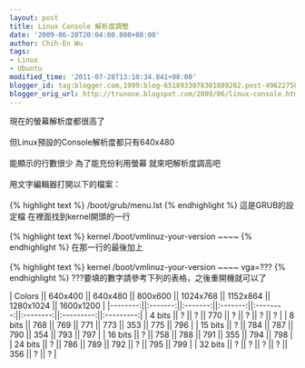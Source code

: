 ```yaml
---
layout: post
title: Linux Console 解析度調整
date: '2009-06-20T20:04:00.000+08:00'
author: Chih-En Wu
tags:
- Linux
- Ubuntu
modified_time: '2011-07-28T13:10:34.841+08:00'
blogger_id: tag:blogger.com,1999:blog-6518933078301809282.post-496227588056563508
blogger_orig_url: http://trunone.blogspot.com/2009/06/linux-console.html
---
```


現在的螢幕解析度都很高了<br/><br/>但Linux預設的Console解析度都只有640x480<br/><br/>
能顯示的行數很少 為了能充份利用螢幕 就來吧解析度調高吧<br/><br/>
用文字編輯器打開以下的檔案：<br/><br/>
{% highlight text %}
/boot/grub/menu.lst
{% endhighlight %}
這是GRUB的設定檔 在裡面找到kernel開頭的一行<br/><br/>
{% highlight text %}
kernel /boot/vmlinuz-your-version ~~~~
{% endhighlight %}
在那一行的最後加上<br/><br/>
{% highlight text %}
kernel /boot/vmlinuz-your-version ~~~~ vga=???
{% endhighlight %}
???要填的數字請參考下列的表格，之後重開機就可以了

| Colors  || 640x400 || 640x480 || 800x600 || 1024x768 || 1152x864 || 1280x1024 || 1600x1200 |
|--------:||:-------:||:-------:||:-------:||:--------:||:--------:||:---------:||:---------:|
| 4 bits  ||   ?     ||  ?      || 770     ||  ?       || ?        || ?         || ?         |
| 8 bits  ||  768    || 769     || 771     ||  773     || 353      || 775       || 796       |
| 15 bits ||   ?     || 784     || 787     ||  790     || 354      || 793       || 797       |
| 16 bits ||   ?     || 758     || 788     ||  791     || 355      || 794       || 798       |
| 24 bits ||   ?     || 786     || 789     ||  792     || ?        || 795       || 799       |
| 32 bits ||   ?     ||  ?      || ?       ||  ?       || 356      || ?         || ?         |
